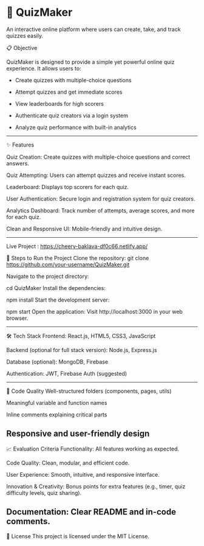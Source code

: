 # 🧠 QuizMaker

An interactive online platform where users can create, take, and track quizzes easily.

📋 Objective
<br>

QuizMaker is designed to provide a simple yet powerful online quiz experience.
It allows users to:

- Create quizzes with multiple-choice questions

- Attempt quizzes and get immediate scores

- View leaderboards for high scorers

- Authenticate quiz creators via a login system

- Analyze quiz performance with built-in analytics

-----
✨ Features

Quiz Creation:
Create quizzes with multiple-choice questions and correct answers.

Quiz Attempting:
Users can attempt quizzes and receive instant scores.

Leaderboard:
Displays top scorers for each quiz.

User Authentication:
Secure login and registration system for quiz creators.

Analytics Dashboard:
Track number of attempts, average scores, and more for each quiz.

Clean and Responsive UI:
Mobile-friendly and intuitive design.

---------

 Live Project : https://cheery-baklava-df0c66.netlify.app/
 
🚀 Steps to Run the Project
Clone the repository:
git clone https://github.com/your-username/QuizMaker.git

Navigate to the project directory:


cd QuizMaker
Install the dependencies:

npm install
Start the development server:


npm start
Open the application: Visit http://localhost:3000 in your web browser.

-----

🛠️ Tech Stack
Frontend: React.js, HTML5, CSS3, JavaScript

Backend (optional for full stack version): Node.js, Express.js

Database (optional): MongoDB, Firebase

Authentication: JWT, Firebase Auth (suggested)

------
📑 Code Quality
Well-structured folders (components, pages, utils)

Meaningful variable and function names

Inline comments explaining critical parts

Responsive and user-friendly design
------


📈 Evaluation Criteria
Functionality: All features working as expected.

Code Quality: Clean, modular, and efficient code.

User Experience: Smooth, intuitive, and responsive interface.

Innovation & Creativity: Bonus points for extra features (e.g., timer, quiz difficulty levels, quiz sharing).

Documentation: Clear README and in-code comments.
-----

📜 License
This project is licensed under the MIT License.
